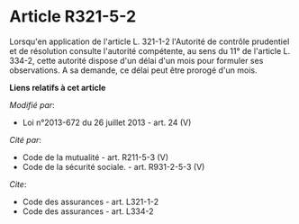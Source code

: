 # Article R321-5-2

Lorsqu'en application de l'article L. 321-1-2 l'Autorité de contrôle prudentiel et de résolution consulte l'autorité
compétente, au sens du 11° de l'article L. 334-2, cette autorité dispose d'un délai d'un mois pour formuler ses observations.
A sa demande, ce délai peut être prorogé d'un mois.

**Liens relatifs à cet article**

_Modifié par_:

  - Loi n°2013-672 du 26 juillet 2013 - art. 24 (V)

_Cité par_:

  - Code de la mutualité - art. R211-5-3 (V)
  - Code de la sécurité sociale. - art. R931-2-5-3 (V)

_Cite_:

  - Code des assurances - art. L321-1-2
  - Code des assurances - art. L334-2
